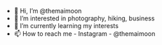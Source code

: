 - 👋 Hi, I’m @themaimoon
- 👀 I’m interested in photography, hiking, business
- 🌱 I’m currently learning my interests
- 📫 How to reach me - Instagram - @themaimoon

<!---
themaimoon/themaimoon is a ✨ special ✨ repository because its `README.md` (this file) appears on your GitHub profile.
You can click the Preview link to take a look at your changes.
--->
